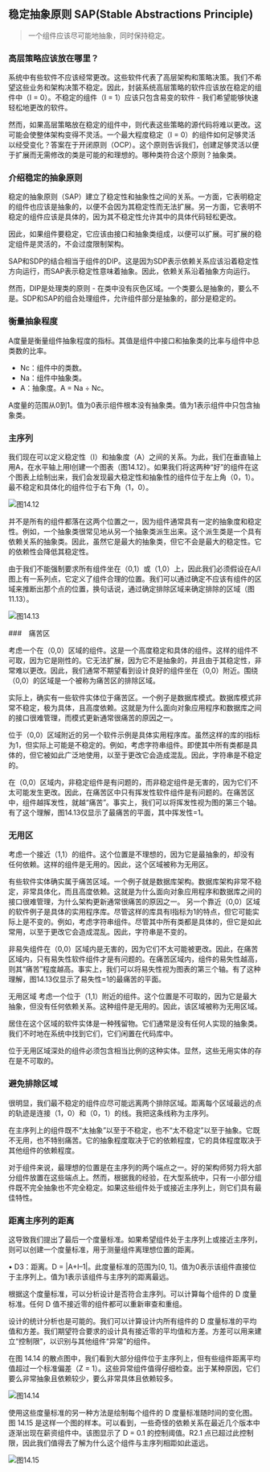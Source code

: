 ## 稳定抽象原则 SAP(Stable Abstractions Principle)

> 一个组件应该尽可能地抽象，同时保持稳定。

### 高层策略应该放在哪里？

系统中有些软件不应该经常更改。这些软件代表了高层架构和策略决策。我们不希望这些业务和架构决策不稳定。因此，封装系统高层策略的软件应该放在稳定的组件中（I = 0）。不稳定的组件（I = 1）应该只包含易变的软件 - 我们希望能够快速轻松地更改的软件。

然而，如果高层策略放在稳定的组件中，则代表这些策略的源代码将难以更改。这可能会使整体架构变得不灵活。一个最大程度稳定（I = 0）的组件如何足够灵活以经受变化？答案在于开闭原则（OCP）。这个原则告诉我们，创建足够灵活以便于扩展而无需修改的类是可能的和理想的。哪种类符合这个原则？抽象类。

### 介绍稳定的抽象原则

稳定的抽象原则（SAP）建立了稳定性和抽象性之间的关系。一方面，它表明稳定的组件也应该是抽象的，以便不会因为其稳定性而无法扩展。另一方面，它表明不稳定的组件应该是具体的，因为其不稳定性允许其中的具体代码轻松更改。

因此，如果组件要稳定，它应该由接口和抽象类组成，以便可以扩展。可扩展的稳定组件是灵活的，不会过度限制架构。

SAP和SDP的结合相当于组件的DIP。这是因为SDP表示依赖关系应该沿着稳定性方向运行，而SAP表示稳定性意味着抽象。因此，依赖关系沿着抽象方向运行。

然而，DIP是处理类的原则 - 在类中没有灰色区域。一个类要么是抽象的，要么不是。SDP和SAP的组合处理组件，允许组件部分是抽象的，部分是稳定的。

### 衡量抽象程度

A度量是衡量组件抽象程度的指标。其值是组件中接口和抽象类的比率与组件中总类数的比率。

+ Nc：组件中的类数。
+ Na：组件中抽象类。
+ A：抽象度。A = Na ÷ Nc。

A度量的范围从0到1。值为0表示组件根本没有抽象类。值为1表示组件中只包含抽象类。

### 主序列

我们现在可以定义稳定性（I）和抽象度（A）之间的关系。为此，我们在垂直轴上用A，在水平轴上用I创建一个图表（图14.12）。如果我们将这两种“好”的组件在这个图表上绘制出来，我们会发现最大稳定性和抽象性的组件位于左上角（0，1）。最不稳定和具体化的组件位于右下角（1，0）。

![图14.12](./static/14.12.png)

并不是所有的组件都落在这两个位置之一，因为组件通常具有一定的抽象度和稳定性。例如，一个抽象类很常见地从另一个抽象类派生出来。这个派生类是一个具有依赖关系的抽象类。因此，虽然它是最大的抽象类，但它不会是最大的稳定性。它的依赖性会降低其稳定性。

由于我们不能强制要求所有组件坐在（0,1）或（1,0）上，因此我们必须假设在A/I图上有一系列点，它定义了组件合理的位置。我们可以通过确定不应该有组件的区域来推断出那个点的位置，换句话说，通过确定排除区域来确定排除的区域（图11.13）。


![图14.13](./static/14.13.png)

###　痛苦区

考虑一个在（0,0）区域的组件。这是一个高度稳定和具体的组件。这样的组件不可取，因为它是刚性的。它无法扩展，因为它不是抽象的，并且由于其稳定性，非常难以更改。因此，我们通常不期望看到设计良好的组件坐在（0,0）附近。围绕（0,0）的区域是一个被称为痛苦区的排除区域。

实际上，确实有一些软件实体位于痛苦区。一个例子是数据库模式。数据库模式非常不稳定，极为具体，且高度依赖。这就是为什么面向对象应用程序和数据库之间的接口很难管理，而模式更新通常很痛苦的原因之一。

位于（0,0）区域附近的另一个软件示例是具体实用程序库。虽然这样的库的I指标为1，但实际上可能是不稳定的。例如，考虑字符串组件。即使其中所有类都是具体的，但它被如此广泛地使用，以至于更改它会造成混乱。因此，字符串是不稳定的。

在（0,0）区域内，非稳定组件是有问题的，而非稳定组件是无害的，因为它们不太可能发生更改。因此，在痛苦区中只有挥发性软件组件是有问题的。在痛苦区中，组件越挥发性，就越“痛苦”。事实上，我们可以将挥发性视为图的第三个轴。有了这个理解，图14.13仅显示了最痛苦的平面，其中挥发性=1。


### 无用区

考虑一个接近（1,1）的组件。这个位置是不理想的，因为它是最抽象的，却没有任何依赖。这样的组件是无用的。因此，这个区域被称为无用区。

有些软件实体确实属于痛苦区域。一个例子就是数据库架构。数据库架构非常不稳定，非常具体化，而且高度依赖。这就是为什么面向对象应用程序和数据库之间的接口很难管理，为什么架构更新通常很痛苦的原因之一。
另一个靠近（0,0）区域的软件例子是具体的实用程序库。尽管这样的库具有I指标为1的特点，但它可能实际上是不变的。例如，考虑字符串组件。尽管其中所有类都是具体的，但它是如此常用，以至于更改它会造成混乱。因此，字符串是不变的。

非易失组件在（0,0）区域内是无害的，因为它们不太可能被更改。因此，在痛苦区域内，只有易失性软件组件才是有问题的。在痛苦区域内，组件的易失性越高，则其“痛苦”程度越高。事实上，我们可以将易失性视为图表的第三个轴。有了这种理解，图14.13仅显示了易失性=1的最痛苦的平面。

无用区域
考虑一个位于（1,1）附近的组件。这个位置是不可取的，因为它是最大抽象，但没有任何依赖关系。这种组件是无用的。因此，该区域被称为无用区域。

居住在这个区域的软件实体是一种残留物。它们通常是没有任何人实现的抽象类。我们不时地在系统中找到它们，它们闲置在代码库中。

位于无用区域深处的组件必须包含相当比例的这种实体。显然，这些无用实体的存在是不可取的。

### 避免排除区域

很明显，我们最不稳定的组件应尽可能远离两个排除区域。距离每个区域最远的点的轨迹是连接（1，0）和（0，1）的线。我把这条线称为主序列。

在主序列上的组件既不“太抽象”以至于不稳定，也不“太不稳定”以至于抽象。它既不无用，也不特别痛苦。它的抽象程度取决于它的依赖程度，它的具体程度取决于其他组件的依赖程度。

对于组件来说，最理想的位置是在主序列的两个端点之一。好的架构师努力将大部分组件放置在这些端点上。然而，根据我的经验，在大型系统中，只有一小部分组件既不完全抽象也不完全稳定。如果这些组件处于或接近主序列上，则它们具有最佳特性。

### 距离主序列的距离

这导致我们提出了最后一个度量标准。如果希望组件处于主序列上或接近主序列，则可以创建一个度量标准，用于测量组件离理想位置的距离。

• D3：距离。D = |A+I–1|。此度量标准的范围为[0, 1]。值为0表示该组件直接位于主序列上。值为1表示该组件与主序列的距离最远。

根据这个度量标准，可以分析设计是否符合主序列。可以计算每个组件的 D 度量标准。任何 D 值不接近零的组件都可以重新审查和重组。

设计的统计分析也是可能的。我们可以计算设计内所有组件的 D 度量标准的平均值和方差。我们期望符合要求的设计具有接近零的平均值和方差。方差可以用来建立“控制限”，以识别与其他组件“异常”的组件。

在图 14.14 的散点图中，我们看到大部分组件位于主序列上，但有些组件距离平均值超过一个标准偏差（Z = 1）。这些异常组件值得仔细检查。出于某种原因，它们要么非常抽象且依赖较少，要么非常具体且依赖较多。

![图14.14](./static/14.14.png)

使用这些度量标准的另一种方法是绘制每个组件的 D 度量标准随时间的变化图。图 14.15 是这样一个图的样本。可以看到，一些奇怪的依赖关系在最近几个版本中逐渐出现在薪资组件中。该图显示了 D = 0.1 的控制阈值。R2.1 点已超过此控制限，因此我们值得去了解为什么这个组件与主序列相距如此遥远。

![图14.15](./static/14.15.png)